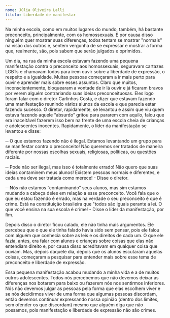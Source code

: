 ```yaml
---
nome: Júlia Oliveira Lalli
titulo: Liberdade de manifestar
---
```


Na minha escola, como em muitos lugares do mundo, também, há bastante preconceito, principalmente, com os homossexuais. E por causa disso ninguém quer mostrar suas diferenças, todos tentam se mostrar "normais" na visão dos outros e, sentem vergonha de se expressar e mostrar a forma que, realmente, são, pois sabem que serão julgados e oprimidos.

Um dia, na rua da minha escola estavam fazendo uma pequena manifestação contra o preconceito aos homossexuais, seguravam cartazes LGBTs e chamavam todos para irem ouvir sobre a liberdade de expressão, o respeito e a igualdade. Muitas pessoas começaram a ir mais perto para ouvir e aprender mais sobre esses assuntos. Claro que muitos, inconscientemente, bloquearam a vontade de ir lá ouvir e já ficaram bravos por verem alguém contrariando suas ideias preconceituosas. Eles logo foram falar com o diretor Carlinhos Costa, e dizer que estavam fazendo uma manifestação reunindo vários alunos da escola e que parecia estar fazendo sucesso. O diretor, rapidamente, se levantou e assim que viu quem estava fazendo aquele “absurdo” gritou para pararem com aquilo, falou que era inaceitável fazerem isso bem na frente de uma escola cheia de crianças e adolescentes inocentes. Rapidamente, o líder da manifestação se levantou e disse:

─ O que estamos fazendo não é ilegal. Estamos levantando um grupo para se manifestar contra o preconceito! Não queremos ser tratados de maneira diferente por nossas escolhas sexuais, religiosas, políticas, ou questões raciais.

─ Pode não ser ilegal, mas isso é totalmente errado! Não quero que suas ideias contaminem meus alunos! Existem pessoas normais e diferentes, e cada uma deve ser tratada como merece! - Disse o diretor.

─ Nós não estamos “contaminando” seus alunos, mas sim estamos mudando a cabeça deles em relação a esse preconceito. Você fala que o que eu estou fazendo é errado, mas na verdade o seu preconceito é que é crime. Está na constituição brasileira que "todos são iguais perante a lei. O que você ensina na sua escola é crime! - Disse o líder da manifestação, por fim.

Depois disso o diretor ficou calado, ele não tinha mais argumentos. Ele percebeu que o que ele tinha falado havia sido sem pensar, pois ele falou com alguém que conhecia sobre as leis e os direitos de cada um. O que ele fazia, antes, era falar com alunos e crianças sobre coisas que elas não entendiam direito e, por causa disso acreditavam em qualquer coisa que ouviam. Mas, depois daquele dia, depois que os alunos escutaram aquelas coisas, começaram a pesquisar para entender mais sobre esse tema de preconceito e liberdade de expressão.

Essa pequena manifestação acabou mudando a minha vida e a de muitos outros adolescentes. Todos nós percebemos que não devemos deixar as diferenças nos botarem para baixo ou fazerem nós nos sentirmos inferiores. Nós não devemos julgar as pessoas pela forma que elas escolhem viver e se nós decidirmos viver de uma forma que algumas pessoas discordam, então devemos continuar expressando nossa opinião (dentro dos limites, sem ofender os que discordam) mesmo que alguém diga que não possamos, pois manifestação e liberdade de expressão não são crimes.
